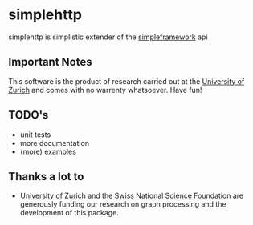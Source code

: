 simplehttp
==========

simplehttp is simplistic extender of the [simpleframework](http://www.simpleframework.org/) api

Important Notes
---------------
This software is the product of research carried out at the [University of Zurich](http://www.ifi.uzh.ch/ddis.html) and comes with no warrenty whatsoever. Have fun!

TODO's
------
* unit tests
* more documentation
* (more) examples

Thanks a lot to
---------------
* [University of Zurich](http://www.ifi.uzh.ch/ddis.html) and the [Swiss National Science Foundation](http://www.snf.ch/en/Pages/default.aspx) are generously funding our research on graph processing and the development of this package.
